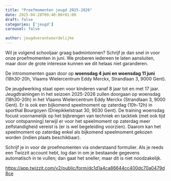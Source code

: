 ```yaml
---
title: "Proefmomenten jeugd 2025-2026"
date: 2025-04-28T09:40:00+01:00
draft: false
categories: ['jeugd']
carousel: false

author: jeugdverantwoordelijke
---
```

Wil je volgend schooljaar graag badmintonnen? 
Schrijf je dan snel in voor onze proefmomenten in juni. 
We proberen iedereen te laten aansluiten, maar door de grote interesse kunnen we dit helaas niet garanderen.

De intromomenten gaan door op **woensdag 4 juni en woensdag 11 juni** (18h30-20h, Vlaams Wielercentrum Eddy Merckx, Strandlaan 3, 9000 Gent). 

De jeugdwerking staat open voor kinderen vanaf 8 jaar tot en met 17 jaar. 
Jeugdtrainingen in het seizoen 2025-2026 zullen doorgaan op woensdag (18h30-20h) in het Vlaams Wielercentrum Eddy Merckx (Strandlaan 3, 9000 Gent). Er is ook een bijkomend speelmoment op zaterdag (10h-12h) in sporthal Bourgoyen (Driepikkelstraat 30, 9030 Gent). De training woensdag focust voornamelijk op het bijbrengen van techniek en tacktiek (met ook tijd voor ontspanning) terwijl er voor het speelmoment op zaterdag meer zelfstandigheid vereist is (er is wel begeleiding voorzien). Daarom kan het speelmoment op zaterdag enkel als bijkomend speelmoment gekozen worden (indien plaats beschikbaar). 

 
Schrijf je in voor de proefmomenten via onderstaand formulier. Als je reeds een Twizzit account hebt, log dan in om je bestaande gegevens automatisch in te vullen; dan gaat het sneller, maar dit is niet noodzakelijk.

https://app.twizzit.com/v2/public/form/dc1d1a4ca86644cc400dc70a0479d8ce



 

 

 

